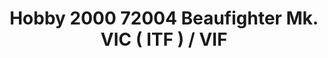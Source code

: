 ---
title: "Hobby 2000 72004 Beaufighter Mk. VIC ( ITF ) / VIF"
price: 0 
desc: ""
img_path: "/assets/img/H2K72004.jpg"
brand: AMMO
available: true
special_offer: false
new: false
soon: false
cat: "Plasticne-Makete"
subcat: "PM-HOBBY-2000"
subsubcat: ""
---